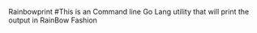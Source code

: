 Rainbowprint
#This is an Command line Go Lang utility that will print the output in RainBow Fashion

